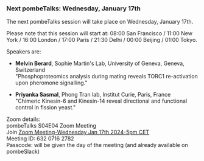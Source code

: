 ### Next pombeTalks: Wednesday, January 17th
<!-- pombase_flags: frontpage -->
<!-- newsfeed_thumbnail: PombeTalks32px.png -->

The next pombeTalks session will take place on Wednesday, January
17th.

Please note that this session will start at: 08:00 San Francisco /
11:00 New York / 16:00 London / 17:00 Paris / 21:30 Delhi / 00:00
Beijing / 01:00 Tokyo.

Speakers are:

 - **Melvin Berard**, Sophie Martin's Lab, University of Geneva, Geneva, Switzerland \
   "Phosphoproteomics analysis during mating reveals TORC1 re-activation upon pheromone signalling."

 - **Priyanka Sasmal**, Phong Tran lab, Institut Curie, Paris, France \
   "Chimeric Kinesin-6 and Kinesin-14 reveal directional and functional control in fission yeast."

Zoom details: \
pombeTalks S04E04  Zoom Meeting \
Join [Zoom Meeting-Wednesday Jan 17th 2024-5pm CET](https://unige.zoom.us/j/63207162782?pwd=eW1FMWJDSkErelZOMTk3VzNmenpWUT09) \
Meeting ID: 632 0716 2782 \
Passcode: will be given the day of the meeting (and already available on pombeSlack)
